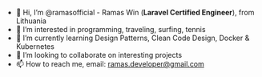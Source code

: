 - 👋 Hi, I’m @ramasofficial - Ramas Win (**Laravel Certified Engineer**), from Lithuania
- 👀 I’m interested in programming, traveling, surfing, tennis
- 🌱 I’m currently learning Design Patterns, Clean Code Design, Docker & Kubernetes
- 💞️ I’m looking to collaborate on interesting projects
- 📫 How to reach me, email: ramas.developer@gmail.com
